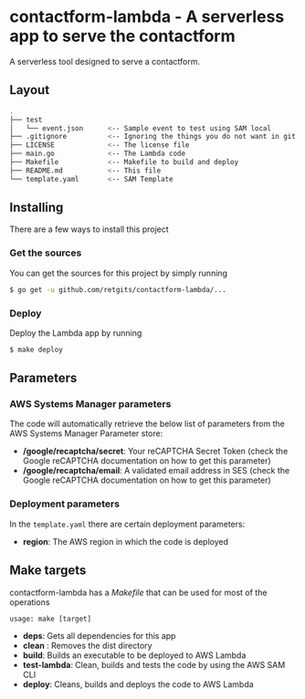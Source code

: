 # contactform-lambda - A serverless app to serve the contactform

A serverless tool designed to serve a contactform.

## Layout
```bash
.                    
├── test            
│   └── event.json      <-- Sample event to test using SAM local
├── .gitignore          <-- Ignoring the things you do not want in git
├── LICENSE             <-- The license file
├── main.go             <-- The Lambda code
├── Makefile            <-- Makefile to build and deploy
├── README.md           <-- This file
└── template.yaml       <-- SAM Template
```

## Installing
There are a few ways to install this project

### Get the sources
You can get the sources for this project by simply running
```bash
$ go get -u github.com/retgits/contactform-lambda/...
```

### Deploy
Deploy the Lambda app by running
```bash
$ make deploy
```

## Parameters
### AWS Systems Manager parameters
The code will automatically retrieve the below list of parameters from the AWS Systems Manager Parameter store:

* **/google/recaptcha/secret**: Your reCAPTCHA Secret Token (check the Google reCAPTCHA documentation on how to get this parameter)
* **/google/recaptcha/email**: A validated email address in SES (check the Google reCAPTCHA documentation on how to get this parameter)

### Deployment parameters
In the `template.yaml` there are certain deployment parameters:

* **region**: The AWS region in which the code is deployed

## Make targets
contactform-lambda has a _Makefile_ that can be used for most of the operations

```
usage: make [target]
```

* **deps**: Gets all dependencies for this app
* **clean** : Removes the dist directory
* **build**: Builds an executable to be deployed to AWS Lambda
* **test-lambda**: Clean, builds and tests the code by using the AWS SAM CLI
* **deploy**: Cleans, builds and deploys the code to AWS Lambda